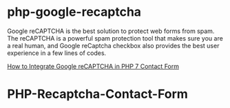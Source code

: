 # php-google-recaptcha
Google reCAPTCHA is the best solution to protect web forms from spam. The reCAPTCHA is a powerful spam protection tool that makes sure you are a real human, and Google reCaptcha checkbox also provides the best user experience in a few lines of codes.

[How to Integrate Google reCAPTCHA in PHP 7 Contact Form](https://www.positronx.io/how-to-integrate-google-recaptcha-in-php-contact-form/)

# PHP-Recaptcha-Contact-Form
